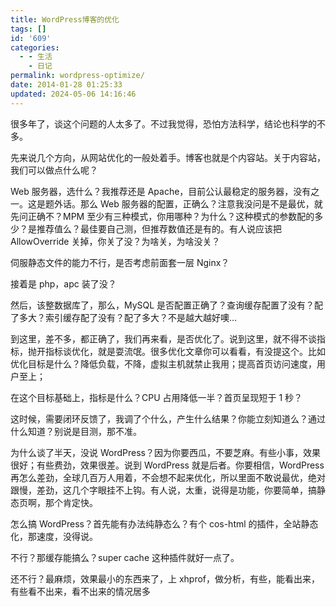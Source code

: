 ```yaml
---
title: WordPress博客的优化
tags: []
id: '609'
categories:
  - - 生活
    - 日记
permalink: wordpress-optimize/
date: 2014-01-28 01:25:33
updated: 2024-05-06 14:16:46
---
```

很多年了，谈这个问题的人太多了。不过我觉得，恐怕方法科学，结论也科学的不多。

先来说几个方向，从网站优化的一般处着手。博客也就是个内容站。关于内容站，我们可以做点什么呢？

Web 服务器，选什么？我推荐还是 Apache，目前公认最稳定的服务器，没有之一。这是题外话。那么 Web 服务器的配置，正确么？注意我没问是不是最优，就先问正确不？MPM 至少有三种模式，你用哪种？为什么？这种模式的参数配的多少？是推荐值么？最佳要自己测，但推荐数值还是有的。有人说应该把 AllowOverride 关掉，你关了没？为啥关，为啥没关？

伺服静态文件的能力不行，是否考虑前面套一层 Nginx？

接着是 php，apc 装了没？

然后，该整数据库了，那么，MySQL 是否配置正确了？查询缓存配置了没有？配了多大？索引缓存配了没有？配了多大？不是越大越好噢…

到这里，差不多，都正确了，我们再来看，是否优化了。说到这里，就不得不谈指标，抛开指标谈优化，就是耍流氓。很多优化文章你可以看看，有没提这个。比如优化目标是什么？降低负载，不降，虚拟主机就禁止我用；提高首页访问速度，用户至上；

在这个目标基础上，指标是什么？CPU 占用降低一半？首页呈现短于 1 秒？

这时候，需要闭环反馈了，我调了个什么，产生什么结果？你能立刻知道么？通过什么知道？别说是目测，那不准。

为什么谈了半天，没说 WordPress？因为你要西瓜，不要芝麻。有些小事，效果很好；有些费劲，效果很差。说到 WordPress 就是后者。你要相信，WordPress 再怎么差劲，全球几百万人用着，不会想不起来优化，所以里面不敢说最优，绝对跟慢，差劲，这几个字眼挂不上钩。有人说，太重，说得是功能，你要简单，搞静态页啊，那个肯定快。

怎么搞 WordPress？首先能有办法纯静态么？有个 cos-html 的插件，全站静态化，那速度，没得说。

不行？那缓存能搞么？super cache 这种插件就好一点了。

还不行？最麻烦，效果最小的东西来了，上 xhprof，做分析，有些，能看出来，有些看不出来，看不出来的情况居多
